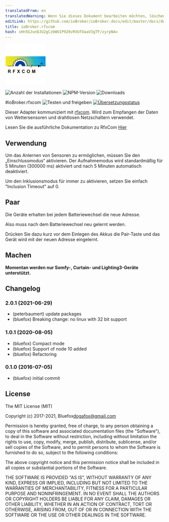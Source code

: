 ```yaml
---
translatedFrom: en
translatedWarning: Wenn Sie dieses Dokument bearbeiten möchten, löschen Sie bitte das Feld "translationsFrom". Andernfalls wird dieses Dokument automatisch erneut übersetzt
editLink: https://github.com/ioBroker/ioBroker.docs/edit/master/docs/de/adapterref/iobroker.rfxcom/README.md
title: ioBroker.rfxcom
hash: sHn5GJunDJU2gCzbWU1P920vRVUfOaaV3gTF/zyrpN4=
---
```

![Logo](../../../en/adapterref/iobroker.rfxcom/admin/rfxcom.png)

![Anzahl der Installationen](http://iobroker.live/badges/rfxcom-stable.svg)
![NPM-Version](http://img.shields.io/npm/v/iobroker.rfxcom.svg)
![Downloads](https://img.shields.io/npm/dm/iobroker.rfxcom.svg)

#ioBroker.rfxcom
![Testen und freigeben](https://github.com/ioBroker/ioBroker.rfxcom/workflows/Test%20and%20Release/badge.svg) [![Übersetzungsstatus](https://weblate.iobroker.net/widgets/adapters/-/rfxcom/svg-badge.svg)](https://weblate.iobroker.net/engage/adapters/?utm_source=widget)

Dieser Adapter kommuniziert mit [rfxcom](http://www.rfxcom.com).
Wird zum Empfangen der Daten von Wettersensoren und drahtlosen Netzschaltern verwendet.

Lesen Sie die ausführliche Dokumentation zu RfxCom [Hier](http://www.rfxcom.com/WebRoot/StoreNL2/Shops/78165469/MediaGallery/Downloads/RFXtrx_User_Guide.pdf)

## Verwendung
Um das Anlernen von Sensoren zu ermöglichen, müssen Sie den „Einschlussmodus“ aktivieren.
Der Aufnahmemodus wird standardmäßig für 5 Minuten (300000 ms) aktiviert und nach 5 Minuten automatisch deaktiviert.

Um den Inklusionsmodus für immer zu aktivieren, setzen Sie einfach "Inclusion Timeout" auf 0.

## Paar
Die Geräte erhalten bei jedem Batteriewechsel die neue Adresse.

Also muss nach dem Batteriewechsel neu gelernt werden.

Drücken Sie dazu kurz vor dem Einlegen des Akkus die Pair-Taste und das Gerät wird mit der neuen Adresse eingelernt.

## Machen
**Momentan werden nur Somfy-, Curtain- und Lighting3-Geräte unterstützt.**

<!-- Platzhalter für die nächste Version (am Zeilenanfang):

### __ARBEITEN IN PROGRESS__ -->

## Changelog
### 2.0.1 (2021-06-29)
* (peterbaumert) update packages
* (bluefox) Breaking change: no linux with 32 bit support

### 1.0.1 (2020-08-05)
* (bluefox) Compact mode
* (bluefox) Support of node 10 added
* (bluefox) Refactoring

### 0.1.0 (2016-07-05)
* (bluefox) initial commit

## License
The MIT License (MIT)

Copyright (c) 2017-2021, Bluefox<dogafox@gmail.com>

Permission is hereby granted, free of charge, to any person obtaining a copy
of this software and associated documentation files (the "Software"), to deal
in the Software without restriction, including without limitation the rights
to use, copy, modify, merge, publish, distribute, sublicense, and/or sell
copies of the Software, and to permit persons to whom the Software is
furnished to do so, subject to the following conditions:

The above copyright notice and this permission notice shall be included in all
copies or substantial portions of the Software.

THE SOFTWARE IS PROVIDED "AS IS", WITHOUT WARRANTY OF ANY KIND, EXPRESS OR
IMPLIED, INCLUDING BUT NOT LIMITED TO THE WARRANTIES OF MERCHANTABILITY,
FITNESS FOR A PARTICULAR PURPOSE AND NONINFRINGEMENT. IN NO EVENT SHALL THE
AUTHORS OR COPYRIGHT HOLDERS BE LIABLE FOR ANY CLAIM, DAMAGES OR OTHER
LIABILITY, WHETHER IN AN ACTION OF CONTRACT, TORT OR OTHERWISE, ARISING FROM,
OUT OF OR IN CONNECTION WITH THE SOFTWARE OR THE USE OR OTHER DEALINGS IN THE
SOFTWARE.